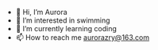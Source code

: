 - 👋 Hi, I’m Aurora
- 👀 I’m interested in swimming
- 🌱 I’m currently learning coding
- 📫 How to reach me aurorazry@163.com

<!---
Aurorazry/Aurorazry is a ✨ special ✨ repository because its `README.md` (this file) appears on your GitHub profile.
You can click the Preview link to take a look at your changes.
--->
